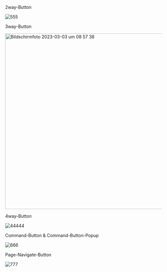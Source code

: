 2way-Button

![555](https://user-images.githubusercontent.com/73241309/145092511-5e0d00c3-efd3-41a8-a371-0ddd1d489164.PNG)

3way-Button

<img width="564" alt="Bildschirmfoto 2023-03-03 um 08 57 38" src="https://user-images.githubusercontent.com/73241309/222664065-c4b90e0d-adf8-4808-9f19-728245ce0f98.png">


4way-Button

![44444](https://user-images.githubusercontent.com/73241309/145102994-aee78b93-b884-4f70-bc1d-8bb86047e1e9.PNG)

Command-Button & Command-Button-Popup

![666](https://user-images.githubusercontent.com/73241309/145092586-5b3b4290-ec8e-4c62-ac4d-861d8b23b0fd.PNG)

Page-Navigate-Button

![777](https://user-images.githubusercontent.com/73241309/145092625-32d29066-8d3c-4caa-a044-b8703bb712a9.PNG)
